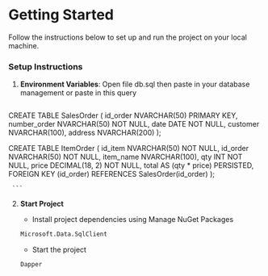# Getting Started

Follow the instructions below to set up and run the project on your local machine.

### Setup Instructions

1. **Environment Variables**: Open file db.sql then paste in your database management or paste in this query

   ```plaintext
  CREATE TABLE SalesOrder (
    id_order NVARCHAR(50) PRIMARY KEY,
    number_order NVARCHAR(50) NOT NULL,
    date DATE NOT NULL,
    customer NVARCHAR(100),
    address NVARCHAR(200)
);

CREATE TABLE ItemOrder (
    id_item NVARCHAR(50) NOT NULL,
    id_order NVARCHAR(50) NOT NULL,
    item_name NVARCHAR(100),
    qty INT NOT NULL,
    price DECIMAL(18, 2) NOT NULL,
    total AS (qty * price) PERSISTED,
    FOREIGN KEY (id_order) REFERENCES SalesOrder(id_order)
);

     ```
     
2. **Start Project**

   - Install project dependencies using Manage NuGet Packages
    ```bash
    Microsoft.Data.SqlClient
    ```
    - Start the project
    ```bash
    Dapper
    ```